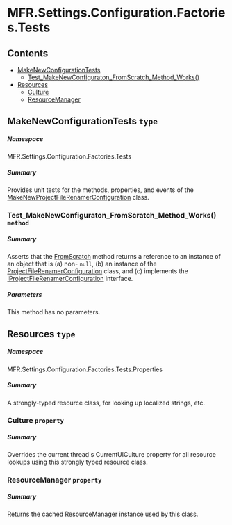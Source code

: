 <a name='assembly'></a>
# MFR.Settings.Configuration.Factories.Tests

## Contents

- [MakeNewConfigurationTests](#T-MFR-Settings-Configuration-Factories-Tests-MakeNewConfigurationTests 'MFR.Settings.Configuration.Factories.Tests.MakeNewConfigurationTests')
  - [Test_MakeNewConfiguraton_FromScratch_Method_Works()](#M-MFR-Settings-Configuration-Factories-Tests-MakeNewConfigurationTests-Test_MakeNewConfiguraton_FromScratch_Method_Works 'MFR.Settings.Configuration.Factories.Tests.MakeNewConfigurationTests.Test_MakeNewConfiguraton_FromScratch_Method_Works')
- [Resources](#T-MFR-Settings-Configuration-Factories-Tests-Properties-Resources 'MFR.Settings.Configuration.Factories.Tests.Properties.Resources')
  - [Culture](#P-MFR-Settings-Configuration-Factories-Tests-Properties-Resources-Culture 'MFR.Settings.Configuration.Factories.Tests.Properties.Resources.Culture')
  - [ResourceManager](#P-MFR-Settings-Configuration-Factories-Tests-Properties-Resources-ResourceManager 'MFR.Settings.Configuration.Factories.Tests.Properties.Resources.ResourceManager')

<a name='T-MFR-Settings-Configuration-Factories-Tests-MakeNewConfigurationTests'></a>
## MakeNewConfigurationTests `type`

##### Namespace

MFR.Settings.Configuration.Factories.Tests

##### Summary

Provides unit tests for the methods, properties, and events of the
[MakeNewProjectFileRenamerConfiguration](#T-MFR-Settings-Configuration-Factories-MakeNewProjectFileRenamerConfiguration 'MFR.Settings.Configuration.Factories.MakeNewProjectFileRenamerConfiguration')
class.

<a name='M-MFR-Settings-Configuration-Factories-Tests-MakeNewConfigurationTests-Test_MakeNewConfiguraton_FromScratch_Method_Works'></a>
### Test_MakeNewConfiguraton_FromScratch_Method_Works() `method`

##### Summary

Asserts that the
[FromScratch](#M-MFR-Settings-ProjectFileRenamerConfiguration-Factories-MakeNewProjectFileRenamerConfiguration-FromScratch 'MFR.Settings.ProjectFileRenamerConfiguration.Factories.MakeNewProjectFileRenamerConfiguration.FromScratch')
method returns a reference to an instance of an object that is (a) non-
`null`, (b) an instance of the
[ProjectFileRenamerConfiguration](#T-MFR-Settings-Configuration-ProjectFileRenamerConfiguration 'MFR.Settings.Configuration.ProjectFileRenamerConfiguration')
class, and (c)
implements the
[IProjectFileRenamerConfiguration](#T-MFR-Settings-Configuration-Interfaces-IProjectFileRenamerConfiguration 'MFR.Settings.Configuration.Interfaces.IProjectFileRenamerConfiguration')
interface.

##### Parameters

This method has no parameters.

<a name='T-MFR-Settings-Configuration-Factories-Tests-Properties-Resources'></a>
## Resources `type`

##### Namespace

MFR.Settings.Configuration.Factories.Tests.Properties

##### Summary

A strongly-typed resource class, for looking up localized strings, etc.

<a name='P-MFR-Settings-Configuration-Factories-Tests-Properties-Resources-Culture'></a>
### Culture `property`

##### Summary

Overrides the current thread's CurrentUICulture property for all
  resource lookups using this strongly typed resource class.

<a name='P-MFR-Settings-Configuration-Factories-Tests-Properties-Resources-ResourceManager'></a>
### ResourceManager `property`

##### Summary

Returns the cached ResourceManager instance used by this class.
